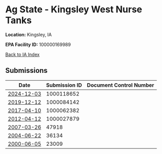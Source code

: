 # Ag State - Kingsley West Nurse Tanks

**Location:** Kingsley, IA

**EPA Facility ID:** 100000169989

[Back to IA Index](../../index.md)

## Submissions

| Date | Submission ID | Document Control Number |
|------|--------------|-------------------------|
| [2024-12-03](submissions/1000118652.md) | 1000118652 |  |
| [2019-12-12](submissions/1000084142.md) | 1000084142 |  |
| [2017-04-10](submissions/1000062382.md) | 1000062382 |  |
| [2012-04-12](submissions/1000027879.md) | 1000027879 |  |
| [2007-03-26](submissions/47918.md) | 47918 |  |
| [2004-06-22](submissions/36134.md) | 36134 |  |
| [2000-06-05](submissions/23009.md) | 23009 |  |
